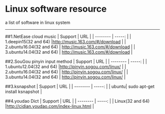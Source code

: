 # Linux software resource
a list of software in linux system

------
##1.NetEase cloud music
| Support        | URL   |
| --------   | -----:  | 
| 1.deepin15(32 and 64) |http://music.163.com/#/download  | 
| 2.ubuntu16.04(32 and 64) | http://music.163.com/#/download | 
| 3.ubuntu14.04(32 and 64)     | http://music.163.com/#/download |  


##2.SouGou pinyin input method
| Support        | URL   | 
| --------   | -----:  | 
| 1.ubuntu12.04(32 and 64) |http://pinyin.sogou.com/linux/  | 
| 2.ubuntu16.04(32 and 64) | http://pinyin.sogou.com/linux/ | 
| 3.ubuntu14.04(32 and 64)     | http://pinyin.sogou.com/linux/ |

##3.ksnapshot
| Support        | URL   | 
| --------   | -----:  | 
| ubuntu| sudo apt-get install ksnapshot | 


##4.youdao Dict 
| Support        | URL   | 
| --------   | -----:  | 
| Linux(32 and 64) |http://cidian.youdao.com/index-linux.html  | 